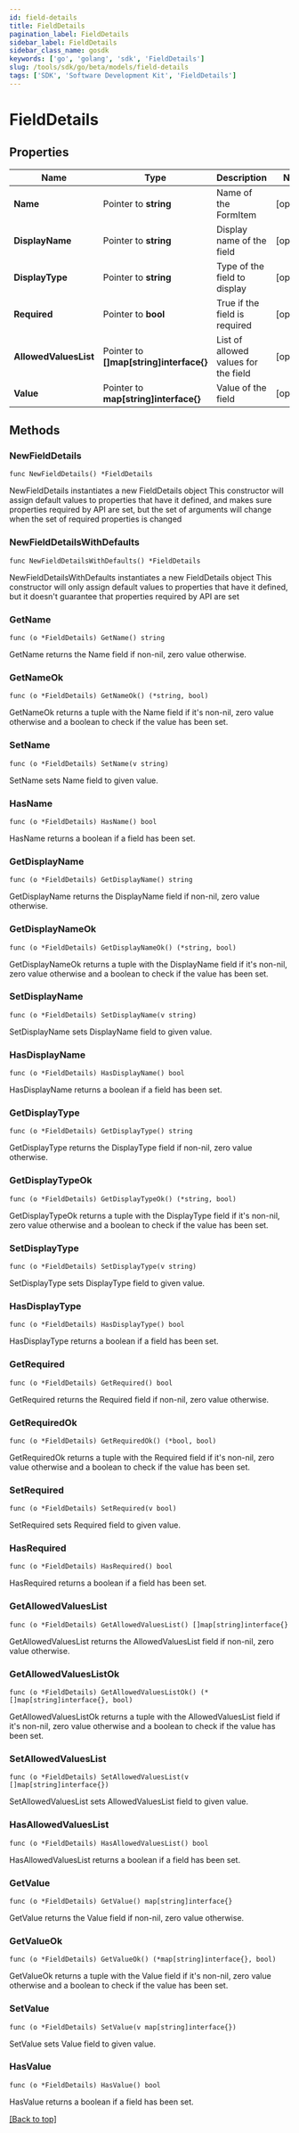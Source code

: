 ```yaml
---
id: field-details
title: FieldDetails
pagination_label: FieldDetails
sidebar_label: FieldDetails
sidebar_class_name: gosdk
keywords: ['go', 'golang', 'sdk', 'FieldDetails'] 
slug: /tools/sdk/go/beta/models/field-details
tags: ['SDK', 'Software Development Kit', 'FieldDetails']
---
```


# FieldDetails

## Properties

Name | Type | Description | Notes
------------ | ------------- | ------------- | -------------
**Name** |  Pointer to **string** | Name of the FormItem | [optional] 
**DisplayName** |  Pointer to **string** | Display name of the field | [optional] 
**DisplayType** |  Pointer to **string** | Type of the field to display | [optional] 
**Required** |  Pointer to **bool** | True if the field is required | [optional] 
**AllowedValuesList** |  Pointer to **[]map[string]interface{}** | List of allowed values for the field | [optional] 
**Value** |  Pointer to **map[string]interface{}** | Value of the field | [optional] 

## Methods

### NewFieldDetails

`func NewFieldDetails() *FieldDetails`

NewFieldDetails instantiates a new FieldDetails object
This constructor will assign default values to properties that have it defined,
and makes sure properties required by API are set, but the set of arguments
will change when the set of required properties is changed

### NewFieldDetailsWithDefaults

`func NewFieldDetailsWithDefaults() *FieldDetails`

NewFieldDetailsWithDefaults instantiates a new FieldDetails object
This constructor will only assign default values to properties that have it defined,
but it doesn't guarantee that properties required by API are set

### GetName

`func (o *FieldDetails) GetName() string`

GetName returns the Name field if non-nil, zero value otherwise.

### GetNameOk

`func (o *FieldDetails) GetNameOk() (*string, bool)`

GetNameOk returns a tuple with the Name field if it's non-nil, zero value otherwise
and a boolean to check if the value has been set.

### SetName

`func (o *FieldDetails) SetName(v string)`

SetName sets Name field to given value.

### HasName

`func (o *FieldDetails) HasName() bool`

HasName returns a boolean if a field has been set.

### GetDisplayName

`func (o *FieldDetails) GetDisplayName() string`

GetDisplayName returns the DisplayName field if non-nil, zero value otherwise.

### GetDisplayNameOk

`func (o *FieldDetails) GetDisplayNameOk() (*string, bool)`

GetDisplayNameOk returns a tuple with the DisplayName field if it's non-nil, zero value otherwise
and a boolean to check if the value has been set.

### SetDisplayName

`func (o *FieldDetails) SetDisplayName(v string)`

SetDisplayName sets DisplayName field to given value.

### HasDisplayName

`func (o *FieldDetails) HasDisplayName() bool`

HasDisplayName returns a boolean if a field has been set.

### GetDisplayType

`func (o *FieldDetails) GetDisplayType() string`

GetDisplayType returns the DisplayType field if non-nil, zero value otherwise.

### GetDisplayTypeOk

`func (o *FieldDetails) GetDisplayTypeOk() (*string, bool)`

GetDisplayTypeOk returns a tuple with the DisplayType field if it's non-nil, zero value otherwise
and a boolean to check if the value has been set.

### SetDisplayType

`func (o *FieldDetails) SetDisplayType(v string)`

SetDisplayType sets DisplayType field to given value.

### HasDisplayType

`func (o *FieldDetails) HasDisplayType() bool`

HasDisplayType returns a boolean if a field has been set.

### GetRequired

`func (o *FieldDetails) GetRequired() bool`

GetRequired returns the Required field if non-nil, zero value otherwise.

### GetRequiredOk

`func (o *FieldDetails) GetRequiredOk() (*bool, bool)`

GetRequiredOk returns a tuple with the Required field if it's non-nil, zero value otherwise
and a boolean to check if the value has been set.

### SetRequired

`func (o *FieldDetails) SetRequired(v bool)`

SetRequired sets Required field to given value.

### HasRequired

`func (o *FieldDetails) HasRequired() bool`

HasRequired returns a boolean if a field has been set.

### GetAllowedValuesList

`func (o *FieldDetails) GetAllowedValuesList() []map[string]interface{}`

GetAllowedValuesList returns the AllowedValuesList field if non-nil, zero value otherwise.

### GetAllowedValuesListOk

`func (o *FieldDetails) GetAllowedValuesListOk() (*[]map[string]interface{}, bool)`

GetAllowedValuesListOk returns a tuple with the AllowedValuesList field if it's non-nil, zero value otherwise
and a boolean to check if the value has been set.

### SetAllowedValuesList

`func (o *FieldDetails) SetAllowedValuesList(v []map[string]interface{})`

SetAllowedValuesList sets AllowedValuesList field to given value.

### HasAllowedValuesList

`func (o *FieldDetails) HasAllowedValuesList() bool`

HasAllowedValuesList returns a boolean if a field has been set.

### GetValue

`func (o *FieldDetails) GetValue() map[string]interface{}`

GetValue returns the Value field if non-nil, zero value otherwise.

### GetValueOk

`func (o *FieldDetails) GetValueOk() (*map[string]interface{}, bool)`

GetValueOk returns a tuple with the Value field if it's non-nil, zero value otherwise
and a boolean to check if the value has been set.

### SetValue

`func (o *FieldDetails) SetValue(v map[string]interface{})`

SetValue sets Value field to given value.

### HasValue

`func (o *FieldDetails) HasValue() bool`

HasValue returns a boolean if a field has been set.


[[Back to top]](#) 


